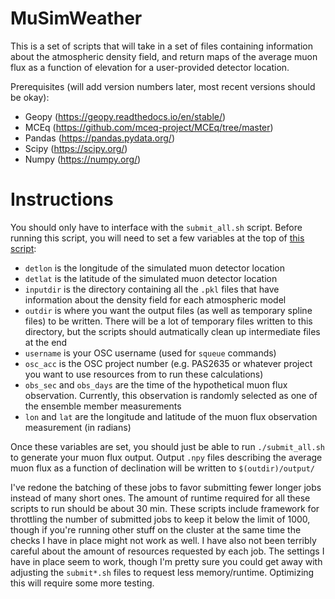 # MuSimWeather
This is a set of scripts that will take in a set of files containing information about the atmospheric density field, and return maps of the average muon flux as a function of elevation for a user-provided detector location.

Prerequisites (will add version numbers later, most recent versions should be okay):
- Geopy (https://geopy.readthedocs.io/en/stable/)
- MCEq (https://github.com/mceq-project/MCEq/tree/master)
- Pandas (https://pandas.pydata.org/)
- Scipy (https://scipy.org/)
- Numpy (https://numpy.org/)

# Instructions
You should only have to interface with the `submit_all.sh` script. Before running this script, you will need to set a few variables at the top of [this script](https://github.com/williamluszczak/MuSimWeather/blob/main/submit_all.sh#L3-L7):
- `detlon` is the longitude of the simulated muon detector location
- `detlat` is the latitude of the simulated muon detector location
- `inputdir` is the directory containing all the `.pkl` files that have information about the density field for each atmospheric model
- `outdir` is where you want the output files (as well as temporary spline files) to be written. There will be a lot of temporary files written to this directory, but the scripts should autmatically clean up intermediate files at the end
- `username` is your OSC username (used for `squeue` commands)
- `osc_acc` is the OSC project number (e.g. PAS2635 or whatever project you want to use resources from to run these calculations)
- `obs_sec` and `obs_days` are the time of the hypothetical muon flux observation. Currently, this observation is randomly selected as one of the ensemble member measurements
- `lon` and `lat` are the longitude and latitude of the muon flux observation measurement (in radians) 

Once these variables are set, you should just be able to run `./submit_all.sh` to generate your muon flux output. Output `.npy` files describing the average muon flux as a function of declination will be written to `$(outdir)/output/` 
 
I've redone the batching of these jobs to favor submitting fewer longer jobs instead of many short ones. The amount of runtime required for all these scripts to run should be about 30 min. These scripts include framework for throttling the number of submitted jobs to keep it below the limit of 1000, though if you're running other stuff on the cluster at the same time the checks I have in place might not work as well. I have also not been terribly careful about the amount of resources requested by each job. The settings I have in place seem to work, though I'm pretty sure you could get away with adjusting the `submit*.sh` files to request less memory/runtime. Optimizing this will require some more testing. 
